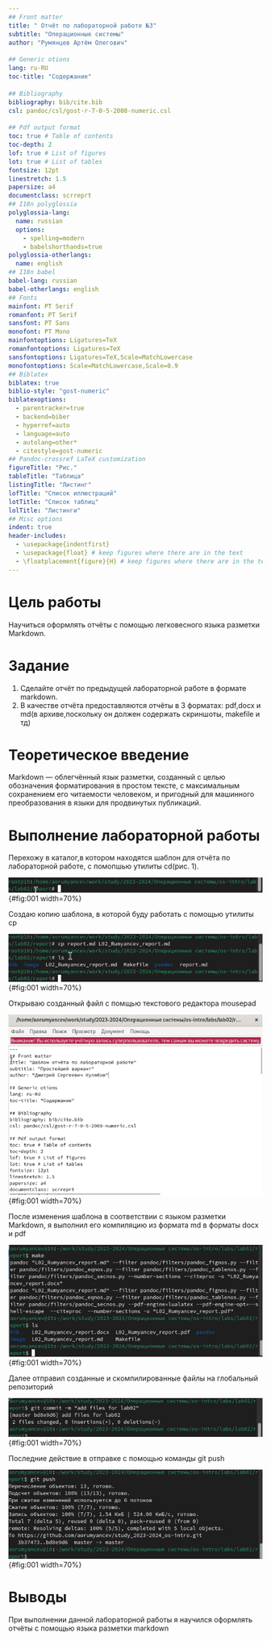 ```yaml
---
## Front matter
title: " Отчёт по лабораторной работе №3"
subtitle: "Операционные системы"
author: "Румянцев Артём Олегович"

## Generic otions
lang: ru-RU
toc-title: "Содержание"

## Bibliography
bibliography: bib/cite.bib
csl: pandoc/csl/gost-r-7-0-5-2008-numeric.csl

## Pdf output format
toc: true # Table of contents
toc-depth: 2
lof: true # List of figures
lot: true # List of tables
fontsize: 12pt
linestretch: 1.5
papersize: a4
documentclass: scrreprt
## I18n polyglossia
polyglossia-lang:
  name: russian
  options:
	- spelling=modern
	- babelshorthands=true
polyglossia-otherlangs:
  name: english
## I18n babel
babel-lang: russian
babel-otherlangs: english
## Fonts
mainfont: PT Serif
romanfont: PT Serif
sansfont: PT Sans
monofont: PT Mono
mainfontoptions: Ligatures=TeX
romanfontoptions: Ligatures=TeX
sansfontoptions: Ligatures=TeX,Scale=MatchLowercase
monofontoptions: Scale=MatchLowercase,Scale=0.9
## Biblatex
biblatex: true
biblio-style: "gost-numeric"
biblatexoptions:
  - parentracker=true
  - backend=biber
  - hyperref=auto
  - language=auto
  - autolang=other*
  - citestyle=gost-numeric
## Pandoc-crossref LaTeX customization
figureTitle: "Рис."
tableTitle: "Таблица"
listingTitle: "Листинг"
lofTitle: "Список иллюстраций"
lotTitle: "Список таблиц"
lolTitle: "Листинги"
## Misc options
indent: true
header-includes:
  - \usepackage{indentfirst}
  - \usepackage{float} # keep figures where there are in the text
  - \floatplacement{figure}{H} # keep figures where there are in the text
---
```


# Цель работы

Научиться оформлять отчёты с помощью легковесного языка разметки Markdown.


# Задание

1. Сделайте отчёт по предыдущей лабораторной работе в формате markdown.
2. В качестве отчёта предоставляются отчёты в 3 форматах: pdf,docx и md(в архиве,поскольку он должен содержать скриншоты, makefile и тд)

# Теоретическое введение
Markdown — облегчённый язык разметки, созданный с целью обозначения форматирования в простом тексте, с максимальным сохранением его читаемости человеком, и пригодный для машинного преобразования в языки для продвинутых публикаций.

# Выполнение лабораторной работы

Перехожу в каталог,в котором находятся шаблон для отчёта по лабораторной работе, с помопшью утилиты cd(рис. 1).

![Рис 1](image/1.png){#fig:001 width=70%}

Создаю копию шаблона, в которой буду работать с помощью утилиты cp

![Рис 2](image/2.png){#fig:001 width=70%}

Открываю созданный файл с помщью текстового редактора mousepad

![Рис 3](image/3.png){#fig:001 width=70%}

После изменения шаблона в соответствии с языком разметки Markdown, я выполнил его компиляцию из формата md в форматы docx и pdf

![Рис 4](image/4.png){#fig:001 width=70%}

Далее отправил созданные и скомпилированные файлы на глобальный репозиторий

![Рис 5](image/5.png){#fig:001 width=70%}


Последние действие в отправке с помощью команды git push 

![Рис 6](image/6.png){#fig:001 width=70%}

# Выводы

При выполнении данной лабораторной работы я научился оформлять отчёты с помощью языка разметки markdown
